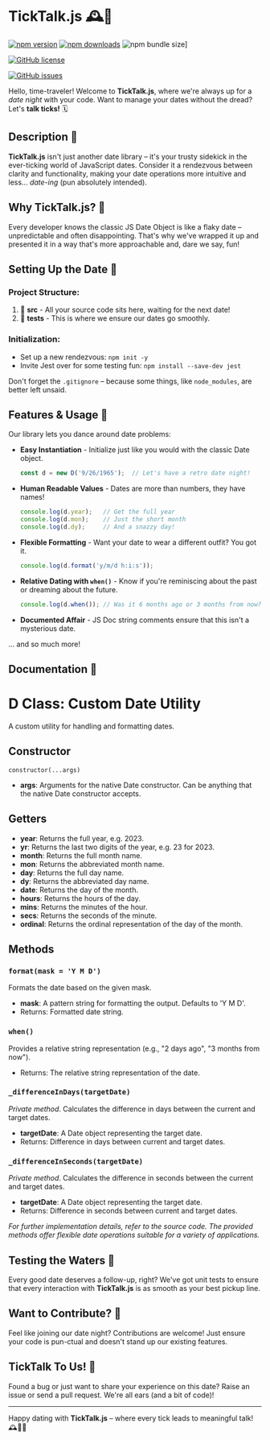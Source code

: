 # TickTalk.js 🕰️💬
[![npm version](https://img.shields.io/npm/v/string-o-matic.svg)](https://www.npmjs.com/package/string-o-matic)
[![npm downloads](https://img.shields.io/npm/dt/string-o-matic.svg)](https://www.npmjs.com/package/string-o-matic)
![npm bundle size](https://img.shields.io/bundlephobia/:format/:ticktalk)]

[![GitHub license](https://img.shields.io/github/license/alexa-whitney/ACS3310-Date-Library.svg)](https://github.com/alexa-whitney/ACS3310-Date-Library/blob/master/LICENSE)

[![GitHub issues](https://img.shields.io/github/issues/alexa-whitney/ACS3310-Date-Library.svg)](https://github.com/alexa-whitney/ACS3310-Date-Library/issues)



Hello, time-traveler! Welcome to **TickTalk.js**, where we're always up for a *date night* with your code. Want to manage your dates without the dread? Let's **talk ticks!** 🗓️

## Description 📖

**TickTalk.js** isn't just another date library – it's your trusty sidekick in the ever-ticking world of JavaScript dates. Consider it a rendezvous between clarity and functionality, making your date operations more intuitive and less... *date-ing* (pun absolutely intended).

## Why TickTalk.js? 🤔

Every developer knows the classic JS Date Object is like a flaky date – unpredictable and often disappointing. That's why we've wrapped it up and presented it in a way that's more approachable and, dare we say, fun!

## Setting Up the Date 🌹

### Project Structure:

1. 📁 **src** - All your source code sits here, waiting for the next date!
2. 📁 **tests** - This is where we ensure our dates go smoothly.

### Initialization:

- Set up a new rendezvous: `npm init -y`
- Invite Jest over for some testing fun: `npm install --save-dev jest`

Don't forget the `.gitignore` – because some things, like `node_modules`, are better left unsaid.

## Features & Usage 🌟

Our library lets you dance around date problems:

- **Easy Instantiation** - Initialize just like you would with the classic Date object.
  
    ```javascript
    const d = new D('9/26/1965');  // Let's have a retro date night!
    ```

- **Human Readable Values** - Dates are more than numbers, they have names!

    ```javascript
    console.log(d.year);   // Get the full year
    console.log(d.mon);    // Just the short month
    console.log(d.dy);     // And a snazzy day!
    ```

- **Flexible Formatting** - Want your date to wear a different outfit? You got it.

    ```javascript
    console.log(d.format('y/m/d h:i:s'));
    ```

- **Relative Dating with `when()`** - Know if you're reminiscing about the past or dreaming about the future.

    ```javascript
    console.log(d.when()); // Was it 6 months ago or 3 months from now?
    ```

- **Documented Affair** - JS Doc string comments ensure that this isn't a mysterious date.

... and so much more!

## Documentation 📜
# D Class: Custom Date Utility

A custom utility for handling and formatting dates.

## Constructor

`constructor(...args)`
- **args**: Arguments for the native Date constructor. Can be anything that the native Date constructor accepts.

## Getters

- **year**: Returns the full year, e.g. 2023.
- **yr**: Returns the last two digits of the year, e.g. 23 for 2023.
- **month**: Returns the full month name.
- **mon**: Returns the abbreviated month name.
- **day**: Returns the full day name.
- **dy**: Returns the abbreviated day name.
- **date**: Returns the day of the month.
- **hours**: Returns the hours of the day.
- **mins**: Returns the minutes of the hour.
- **secs**: Returns the seconds of the minute.
- **ordinal**: Returns the ordinal representation of the day of the month.

## Methods

### `format(mask = 'Y M D')`
Formats the date based on the given mask.
- **mask**: A pattern string for formatting the output. Defaults to 'Y M D'.
- Returns: Formatted date string.

### `when()`
Provides a relative string representation (e.g., "2 days ago", "3 months from now").
- Returns: The relative string representation of the date.

### `_differenceInDays(targetDate)`
*Private method*. Calculates the difference in days between the current and target dates.
- **targetDate**: A Date object representing the target date.
- Returns: Difference in days between current and target dates.

### `_differenceInSeconds(targetDate)`
*Private method*. Calculates the difference in seconds between the current and target dates.
- **targetDate**: A Date object representing the target date.
- Returns: Difference in seconds between current and target dates.

*For further implementation details, refer to the source code. The provided methods offer flexible date operations suitable for a variety of applications.*

## Testing the Waters 🧪

Every good date deserves a follow-up, right? We've got unit tests to ensure that every interaction with **TickTalk.js** is as smooth as your best pickup line.

## Want to Contribute? 🍷

Feel like joining our date night? Contributions are welcome! Just ensure your code is pun-ctual and doesn't stand up our existing features.

## TickTalk To Us! 💌

Found a bug or just want to share your experience on this date? Raise an issue or send a pull request. We're all ears (and a bit of code)!

---

Happy dating with **TickTalk.js** – where every tick leads to meaningful talk! 🕰️💖💬